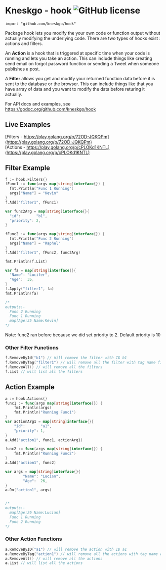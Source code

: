 
# Kneskgo - hook  ![GitHub license](https://img.shields.io/badge/license-MIT-blue.svg)

	import "github.com/kneskgo/hook"

Package hook lets you modify the your own code or function output without actually modifying the underlying code.
There are two types of hooks exist : actions and filters.

An **Action** is a hook that is triggered at specific time when your code is running and lets you take an action. This can include things like creating send email on forgot password function or sending a Tweet when someone publishes a post.

A **Filter** allows you get and modify your returned function data before it is sent to the database or the browser. This can include things like that you have array of data and you want to modify the data before returing it actually.

For API docs and examples, see https://godoc.org/github.com/kneskgo/hook
## Live Examples
[Filters - https://play.golang.org/p/72OD-JQKQPm](https://play.golang.org/p/72OD-JQKQPm)<br />
[Actions - https://play.golang.org/p/cPLOKd1KNTL](https://play.golang.org/p/cPLOKd1KNTL)

## Filter Example
``` go
f := hook.Filters{}
fFunc1 := func(args map[string]interface{}) {
  fmt.Println("Func 1 Running")
  args["Name"] = "Kevin"
}
f.Add("filter1", fFunc1)

var func2Arg = map[string]interface{}{
  "id":       "b1",
  "priority": 2,
}

fFunc2 := func(args map[string]interface{}) {
  fmt.Println("Func 2 Running")
  args["Name"] = "Raphel"
}
f.Add("filter1", fFunc2, func2Arg)

fmt.Println(f.List)

var fa = map[string]interface{}{
  "Name": "Lucifer",
  "Age":  35,
}
f.Apply("filter1", fa)
fmt.Println(fa)

/* 
outputs:- 
  Func 2 Running
  Func 1 Running
  map[Age:35 Name:Kevin]
*/
```
Note: func2 ran before because we did set priority to 2. Default priority is 10


### Other Filter Functions
``` go
f.RemoveById("b1") // Will remove the filter with ID b1
f.RemoveByTag("filter1") // will remove all the filter with tag name filter1
f.RemoveAll() // will remove all the filters
f.List // will list all the filters
```


## Action Example
``` go
a := hook.Actions{}
func1 := func(args map[string]interface{}) {
	fmt.Println(args)
	fmt.Println("Running Func1")
}
var actionArg1 = map[string]interface{}{
	"id":       "a1",
	"priority": 1,
}
a.Add("action1", func1, actionArg1)

func2 := func(args map[string]interface{}) {
	fmt.Println("Running Func2")
}
a.Add("action1", func2)

var args = map[string]interface{}{
		"Name": "Lucian",
		"Age":  26,
}
a.Do("action1", args)


/* 
outputs:- 
  map[Age:26 Name:Lucian]
  Func 1 Running
  Func 2 Running
*/
```

### Other Action Functions
``` go
a.RemoveByID("a1") // will remove the action with ID a1
a.RemoveByTag("action1") // will remove all the actions with tag name action1
a.RemoveAll() // will remove all the actions
a.List // will list all the actions
```
